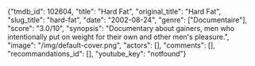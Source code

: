 {"tmdb_id": 102604, "title": "Hard Fat", "original_title": "Hard Fat", "slug_title": "hard-fat", "date": "2002-08-24", "genre": ["Documentaire"], "score": "3.0/10", "synopsis": "Documentary about gainers, men who intentionally put on weight for their own and other men's pleasure.", "image": "/img/default-cover.png", "actors": [], "comments": [], "recommandations_id": [], "youtube_key": "notfound"}